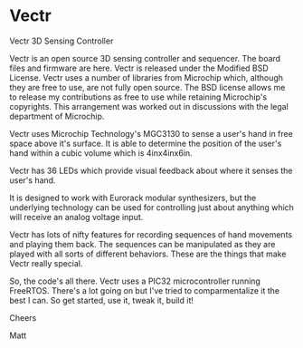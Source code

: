 Vectr
=====

Vectr 3D Sensing Controller

Vectr is an open source 3D sensing controller and sequencer. The board files and firmware are here. Vectr is released under 
the Modified BSD License. Vectr uses a number of libraries from Microchip which, although they are free to use,
 are not fully open source. 
The BSD license allows me to release my contributions as free to use while retaining Microchip's copyrights. This arrangement
was worked out in discussions with the legal department of Microchip.


Vectr uses Microchip Technology's MGC3130 to sense a user's hand in free space above it's surface. It is able to determine the position of the user's hand within a  cubic volume which is 4inx4inx6in. 

Vectr has 36 LEDs which provide visual feedback about where it senses the user's hand.

It is designed to work with Eurorack modular synthesizers, but the underlying technology can be used for controlling just about anything which will receive an analog voltage input.

Vectr has lots of nifty features for recording sequences of hand movements and playing them back. The sequences can be manipulated as they are played with all sorts of different behaviors. These are the things that make Vectr really special.

So, the code's all there. Vectr uses a PIC32 microcontroller running FreeRTOS. 
There's a lot going on but I've tried to comparmentalize it the best I can. So get started, use it, tweak it, build it!

Cheers

Matt

